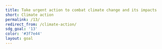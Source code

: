 ```yaml
---
title: Take urgent action to combat climate change and its impacts
short: Climate action
permalink: /13/
redirect_from: /climate-action/
sdg_goal: '13'
color: '#3f7e44'
layout: goal
---
```


